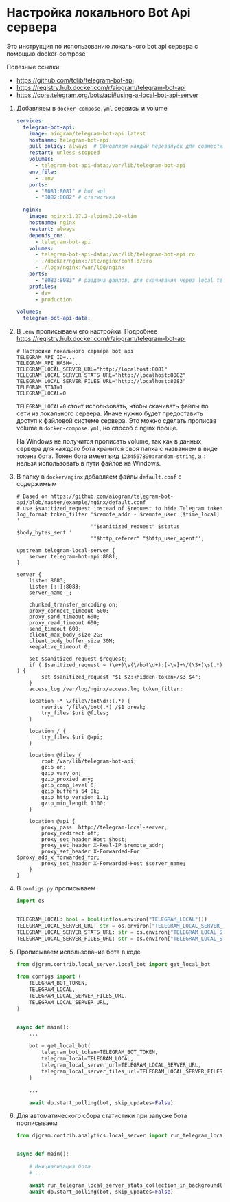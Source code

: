 # Настройка локального Bot Api сервера

Это инструкция по использованию локального bot api сервера с помощью docker-compose

Полезные ссылки:

- https://github.com/tdlib/telegram-bot-api
- https://registry.hub.docker.com/r/aiogram/telegram-bot-api
- https://core.telegram.org/bots/api#using-a-local-bot-api-server

1. Добавляем в `docker-compose.yml` сервисы и volume

   ```yaml
   services:
     telegram-bot-api:
       image: aiogram/telegram-bot-api:latest
       hostname: telegram-bot-api
       pull_policy: always  # Обновляем каждый перезапуск для совместимости с телеграмм
       restart: unless-stopped
       volumes:
         - telegram-bot-api-data:/var/lib/telegram-bot-api
       env_file:
         - .env
       ports:
         - "8081:8081" # bot api
         - "8082:8082" # статистика

     nginx:
       image: nginx:1.27.2-alpine3.20-slim
       hostname: nginx
       restart: always
       depends_on:
         - telegram-bot-api
       volumes:
         - telegram-bot-api-data:/var/lib/telegram-bot-api:ro
         - ./docker/nginx:/etc/nginx/conf.d/:ro
         - ./logs/nginx:/var/log/nginx
       ports:
         - "8083:8083" # раздача файлов, для скачивания через local telegram bot api server
       profiles:
         - dev
         - production

   volumes:
     telegram-bot-api-data:
   ```

2. В `.env` прописываем его настройки. Подробнее https://registry.hub.docker.com/r/aiogram/telegram-bot-api

   ```dotenv
   # Настройки локального сервера bot api
   TELEGRAM_API_ID=...
   TELEGRAM_API_HASH=...
   TELEGRAM_LOCAL_SERVER_URL="http://localhost:8081"
   TELEGRAM_LOCAL_SERVER_STATS_URL="http://localhost:8082"
   TELEGRAM_LOCAL_SERVER_FILES_URL="http://localhost:8083"
   TELEGRAM_STAT=1
   TELEGRAM_LOCAL=0
   ```

   `TELEGRAM_LOCAL=0` стоит использовать, чтобы скачивать файлы по сети из локального сервера.
   Иначе нужно будет предоставить доступ к файловой системе сервера.
   Это можно сделать прописав volume в `docker-compose.yml`, но способ с nginx проще.

   На Windows не получится прописать volume,
   так как в данных сервера для каждого бота хранится своя папка с названием в виде токена бота.
   Токен бота имеет вид `1234567890:random-string`, а `:` нельзя использовать в пути файлов на Windows.

3. В папку в `docker/nginx` добавляем файлы `default.conf` с содержимым

   ```nginx configuration
   # Based on https://github.com/aiogram/telegram-bot-api/blob/master/example/nginx/default.conf
   # use $sanitized_request instead of $request to hide Telegram token
   log_format token_filter '$remote_addr - $remote_user [$time_local] '
                           '"$sanitized_request" $status $body_bytes_sent '
                           '"$http_referer" "$http_user_agent"';

   upstream telegram-local-server {
       server telegram-bot-api:8081;
   }

   server {
       listen 8083;
       listen [::]:8083;
       server_name _;

       chunked_transfer_encoding on;
       proxy_connect_timeout 600;
       proxy_send_timeout 600;
       proxy_read_timeout 600;
       send_timeout 600;
       client_max_body_size 2G;
       client_body_buffer_size 30M;
       keepalive_timeout 0;

       set $sanitized_request $request;
       if ( $sanitized_request ~ (\w+)\s(\/bot\d+):[-\w]+\/(\S+)\s(.*) ) {
           set $sanitized_request "$1 $2:<hidden-token>/$3 $4";
       }
       access_log /var/log/nginx/access.log token_filter;

       location ~* \/file\/bot\d+:(.*) {
           rewrite ^/file\/bot(.*) /$1 break;
           try_files $uri @files;
       }

       location / {
           try_files $uri @api;
       }

       location @files {
           root /var/lib/telegram-bot-api;
           gzip on;
           gzip_vary on;
           gzip_proxied any;
           gzip_comp_level 6;
           gzip_buffers 64 8k;
           gzip_http_version 1.1;
           gzip_min_length 1100;
       }

       location @api {
           proxy_pass  http://telegram-local-server;
           proxy_redirect off;
           proxy_set_header Host $host;
           proxy_set_header X-Real-IP $remote_addr;
           proxy_set_header X-Forwarded-For $proxy_add_x_forwarded_for;
           proxy_set_header X-Forwarded-Host $server_name;
       }
   }
      ```

4. В `configs.py` прописываем

   ```python
   import os


   TELEGRAM_LOCAL: bool = bool(int(os.environ["TELEGRAM_LOCAL"]))
   TELEGRAM_LOCAL_SERVER_URL: str = os.environ["TELEGRAM_LOCAL_SERVER_URL"]
   TELEGRAM_LOCAL_SERVER_STATS_URL: str = os.environ["TELEGRAM_LOCAL_SERVER_STATS_URL"]
   TELEGRAM_LOCAL_SERVER_FILES_URL: str = os.environ["TELEGRAM_LOCAL_SERVER_FILES_URL"]
   ```

5. Прописываем использование бота в коде

   ```python
   from djgram.contrib.local_server.local_bot import get_local_bot

   from configs import (
       TELEGRAM_BOT_TOKEN,
       TELEGRAM_LOCAL,
       TELEGRAM_LOCAL_SERVER_FILES_URL,
       TELEGRAM_LOCAL_SERVER_URL,
   )


   async def main():
       ...

       bot = get_local_bot(
           telegram_bot_token=TELEGRAM_BOT_TOKEN,
           telegram_local=TELEGRAM_LOCAL,
           telegram_local_server_url=TELEGRAM_LOCAL_SERVER_URL,
           telegram_local_server_files_url=TELEGRAM_LOCAL_SERVER_FILES_URL,
       )

       ...

       await dp.start_polling(bot, skip_updates=False)
   ```

6. Для автоматического сбора статистики при запуске бота прописываем

   ```python
   from djgram.contrib.analytics.local_server import run_telegram_local_server_stats_collection_in_background


   async def main():

       # Инициализация бота
       # ...

       await run_telegram_local_server_stats_collection_in_background()
       await dp.start_polling(bot, skip_updates=False)
   ```
